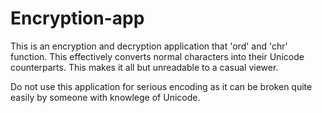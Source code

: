 # Encryption-app

This is an encryption and decryption application that 'ord' and 'chr' function. This effectively converts normal characters into their Unicode counterparts. 
This makes it all but unreadable to a casual viewer.

Do not use this application for serious encoding as it can be broken quite easily by someone with knowlege of Unicode.
